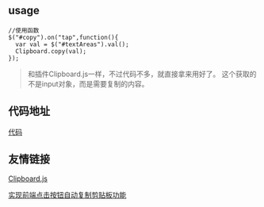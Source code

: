 ## usage

```
//使用函数
$("#copy").on("tap",function(){
  var val = $("#textAreas").val();
  Clipboard.copy(val);
});

```

> 和插件Clipboard.js一样，不过代码不多，就直接拿来用好了。 这个获取的不是input对象，而是需要复制的内容。


## 代码地址

[代码]()

## 友情链接

[Clipboard.js](https://clipboardjs.com/)

[实现前端点击按钮自动复制剪贴板功能](https://juejin.im/post/5aefeb6e6fb9a07aa43c20af)